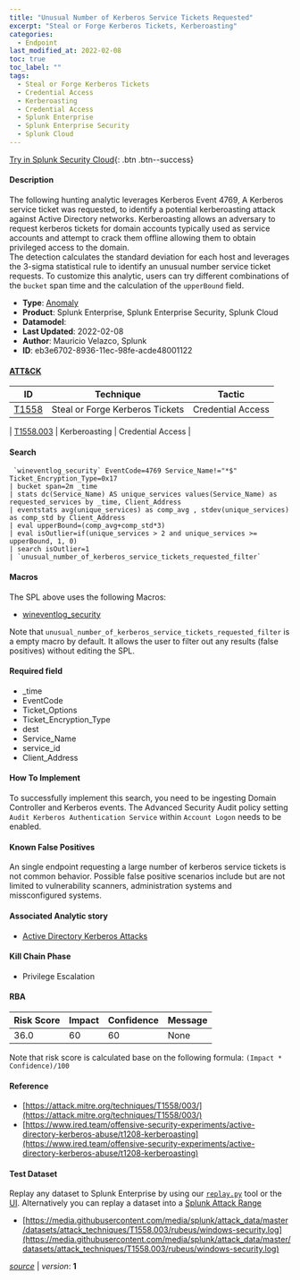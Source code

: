 ```yaml
---
title: "Unusual Number of Kerberos Service Tickets Requested"
excerpt: "Steal or Forge Kerberos Tickets, Kerberoasting"
categories:
  - Endpoint
last_modified_at: 2022-02-08
toc: true
toc_label: ""
tags:
  - Steal or Forge Kerberos Tickets
  - Credential Access
  - Kerberoasting
  - Credential Access
  - Splunk Enterprise
  - Splunk Enterprise Security
  - Splunk Cloud
---
```




[Try in Splunk Security Cloud](https://www.splunk.com/en_us/cyber-security.html){: .btn .btn--success}

#### Description

The following hunting analytic leverages Kerberos Event 4769, A Kerberos service ticket was requested, to identify a potential kerberoasting attack against Active Directory networks. Kerberoasting allows an adversary to request kerberos tickets for domain accounts typically used as service accounts and attempt to crack them offline allowing them to obtain privileged access to the domain.\
The detection calculates the standard deviation for each host and leverages the 3-sigma statistical rule to identify an unusual number service ticket requests. To customize this analytic, users can try different combinations of the `bucket` span time and the calculation of the `upperBound` field.

- **Type**: [Anomaly](https://github.com/splunk/security_content/wiki/Detection-Analytic-Types)
- **Product**: Splunk Enterprise, Splunk Enterprise Security, Splunk Cloud
- **Datamodel**: 
- **Last Updated**: 2022-02-08
- **Author**: Mauricio Velazco, Splunk
- **ID**: eb3e6702-8936-11ec-98fe-acde48001122


#### [ATT&CK](https://attack.mitre.org/)

| ID             | Technique        |  Tactic             |
| -------------- | ---------------- |-------------------- |
| [T1558](https://attack.mitre.org/techniques/T1558/) | Steal or Forge Kerberos Tickets | Credential Access |

| [T1558.003](https://attack.mitre.org/techniques/T1558/003/) | Kerberoasting | Credential Access |

#### Search

```
 `wineventlog_security` EventCode=4769 Service_Name!="*$" Ticket_Encryption_Type=0x17 
| bucket span=2m _time 
| stats dc(Service_Name) AS unique_services values(Service_Name) as requested_services by _time, Client_Address 
| eventstats avg(unique_services) as comp_avg , stdev(unique_services) as comp_std by Client_Address 
| eval upperBound=(comp_avg+comp_std*3) 
| eval isOutlier=if(unique_services > 2 and unique_services >= upperBound, 1, 0) 
| search isOutlier=1 
| `unusual_number_of_kerberos_service_tickets_requested_filter`
```

#### Macros
The SPL above uses the following Macros:
* [wineventlog_security](https://github.com/splunk/security_content/blob/develop/macros/wineventlog_security.yml)

Note that `unusual_number_of_kerberos_service_tickets_requested_filter` is a empty macro by default. It allows the user to filter out any results (false positives) without editing the SPL.

#### Required field
* _time
* EventCode
* Ticket_Options
* Ticket_Encryption_Type
* dest
* Service_Name
* service_id
* Client_Address


#### How To Implement
To successfully implement this search, you need to be ingesting Domain Controller and Kerberos events. The Advanced Security Audit policy setting `Audit Kerberos Authentication Service` within `Account Logon` needs to be enabled.

#### Known False Positives
An single endpoint requesting a large number of kerberos service tickets is not common behavior. Possible false positive scenarios include but are not limited to vulnerability scanners, administration systems and missconfigured systems.

#### Associated Analytic story
* [Active Directory Kerberos Attacks](/stories/active_directory_kerberos_attacks)


#### Kill Chain Phase
* Privilege Escalation



#### RBA

| Risk Score  | Impact      | Confidence   | Message      |
| ----------- | ----------- |--------------|--------------|
| 36.0 | 60 | 60 | None |


Note that risk score is calculated base on the following formula: `(Impact * Confidence)/100`



#### Reference

* [https://attack.mitre.org/techniques/T1558/003/](https://attack.mitre.org/techniques/T1558/003/)
* [https://www.ired.team/offensive-security-experiments/active-directory-kerberos-abuse/t1208-kerberoasting](https://www.ired.team/offensive-security-experiments/active-directory-kerberos-abuse/t1208-kerberoasting)



#### Test Dataset
Replay any dataset to Splunk Enterprise by using our [`replay.py`](https://github.com/splunk/attack_data#using-replaypy) tool or the [UI](https://github.com/splunk/attack_data#using-ui).
Alternatively you can replay a dataset into a [Splunk Attack Range](https://github.com/splunk/attack_range#replay-dumps-into-attack-range-splunk-server)

* [https://media.githubusercontent.com/media/splunk/attack_data/master/datasets/attack_techniques/T1558.003/rubeus/windows-security.log](https://media.githubusercontent.com/media/splunk/attack_data/master/datasets/attack_techniques/T1558.003/rubeus/windows-security.log)



[*source*](https://github.com/splunk/security_content/tree/develop/detections/endpoint/unusual_number_of_kerberos_service_tickets_requested.yml) \| *version*: **1**